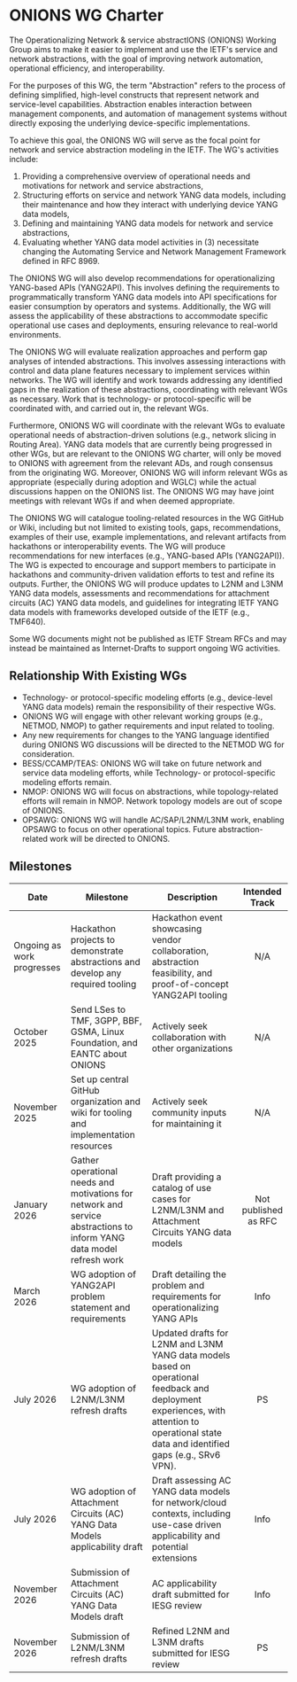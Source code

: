 # ONIONS WG Charter

The Operationalizing Network & service abstractIONS (ONIONS) Working Group aims to make it easier to implement and use the IETF's service and network abstractions, with the goal of improving network automation, operational efficiency, and interoperability.

For the purposes of this WG, the term "Abstraction" refers to the process of defining simplified, high-level constructs that represent network and service-level capabilities. Abstraction enables interaction between management components, and automation of management systems without directly exposing the underlying device-specific implementations.

To achieve this goal, the ONIONS WG will serve as the focal point for network and service abstraction modeling in the IETF. The WG's activities include:

1. Providing a comprehensive overview of operational needs and motivations for network and service abstractions,
1. Structuring efforts on service and network YANG data models, including their maintenance and how they interact with underlying device YANG data models,
1. Defining and maintaining YANG data models for network and service abstractions,
1. Evaluating whether YANG data model activities in (3) necessitate changing the Automating Service and Network Management Framework defined in RFC 8969.

The ONIONS WG will also develop recommendations for operationalizing YANG-based APIs (YANG2API). This involves defining the requirements to programmatically transform YANG data models into API specifications for easier consumption by operators and systems. Additionally, the WG will assess the applicability of these abstractions to accommodate specific operational use cases and deployments, ensuring relevance to real-world environments.

The ONIONS WG will evaluate realization approaches and perform gap analyses of intended abstractions. This involves assessing interactions with control and data plane features necessary to implement services within networks. The WG will identify and work towards addressing any identified gaps in the realization of these abstractions, coordinating with relevant WGs as necessary. Work that is technology- or protocol-specific will be coordinated with, and carried out in, the relevant WGs.

Furthermore, ONIONS WG will coordinate with the relevant WGs to evaluate operational needs of abstraction-driven solutions (e.g., network slicing in Routing Area). YANG data models that are currently being progressed in other WGs, but are relevant to the ONIONS WG charter, will only be moved to ONIONS with agreement from the relevant ADs, and rough consensus from the originating WG. Moreover, ONIONS WG will inform relevant WGs as appropriate (especially during adoption and WGLC) while the actual discussions happen on the ONIONS list. The ONIONS WG may have joint meetings with relevant WGs if and when deemed appropriate.

The ONIONS WG will catalogue tooling-related resources in the WG GitHub or Wiki, including but not limited to existing tools, gaps, recommendations, examples of their use, example implementations, and relevant artifacts from hackathons or interoperability events. The WG will produce recommendations for new interfaces (e.g., YANG-based APIs (YANG2API)).  The WG is expected to encourage and support members to participate in hackathons and community-driven validation efforts to test and refine its outputs. Further, the ONIONS WG will produce updates to L2NM and L3NM YANG data models, assessments and recommendations for attachment circuits (AC) YANG data models, and guidelines for integrating IETF YANG data models with frameworks developed outside of the IETF (e.g., TMF640).

Some WG documents might not be published as IETF Stream RFCs and may instead be maintained as Internet-Drafts to support ongoing WG activities.

## Relationship With Existing WGs

* Technology- or protocol-specific modeling efforts (e.g., device-level YANG data models) remain the responsibility of their respective WGs.
* ONIONS WG will engage with other relevant working groups (e.g., NETMOD, NMOP) to gather requirements and input related to tooling.
* Any new requirements for changes to the YANG language identified during ONIONS WG discussions will be directed to the NETMOD WG for consideration.
* BESS/CCAMP/TEAS: ONIONS WG will take on future network and service data modeling efforts, while Technology- or protocol-specific modeling efforts remain.
* NMOP: ONIONS WG will focus on abstractions, while topology-related efforts will remain in NMOP. Network topology models are out of scope of ONIONS.
* OPSAWG: ONIONS WG will handle AC/SAP/L2NM/L3NM work, enabling OPSAWG to focus on other operational topics. Future abstraction-related work will be directed to ONIONS.


## Milestones

| Date                      | Milestone | Description | Intended Track |
|---------------------------|-----------| -------------|:--------------:|
| Ongoing as work progresses |Hackathon projects to demonstrate abstractions and develop any required tooling |Hackathon event showcasing vendor collaboration, abstraction feasibility, and proof-of-concept YANG2API tooling| N/A|
| October 2025              | Send LSes to TMF, 3GPP, BBF, GSMA, Linux Foundation, and EANTC about ONIONS | Actively seek collaboration with other organizations|N/A|
| November 2025              | Set up central GitHub organization and wiki for tooling and implementation resources | Actively seek community inputs for maintaining it|N/A|
| January 2026              | Gather operational needs and motivations for network and service abstractions to inform YANG data model refresh work | Draft providing a catalog of use cases for L2NM/L3NM and Attachment Circuits YANG data models | Not published as RFC |
| March 2026                | WG adoption of YANG2API problem statement and requirements | Draft detailing the problem and requirements for operationalizing YANG APIs| Info|
| July 2026                |WG adoption of L2NM/L3NM refresh drafts |Updated drafts for L2NM and L3NM YANG data models based on operational feedback and deployment experiences, with attention to operational state data and identified gaps (e.g., SRv6 VPN).| PS|
| July 2026                |WG adoption of Attachment Circuits (AC) YANG Data Models applicability draft |Draft assessing AC YANG data models for network/cloud contexts, including use-case driven applicability and potential extensions| Info |
| November 2026            |Submission of Attachment Circuits (AC) YANG Data Models draft|AC applicability draft submitted for IESG review| Info |
| November 2026            |Submission of L2NM/L3NM refresh drafts|Refined L2NM and L3NM drafts submitted for IESG review| PS|
